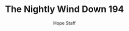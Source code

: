 ---
image: /assets/img/nwd/194_nwd_romans_8_39_a_tpt.png
title: The Nightly Wind Down 194
number: 194
categories:
  - The Nightly Wind Down
author: Hope Staff
notes: The Nightly Wind Down 194
embed: >-
  EMBED_GOES_HERE
transcript: >-
  SOME LINES OF TEXT START HERE
---